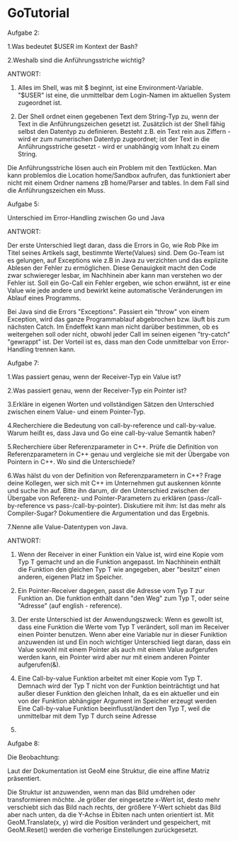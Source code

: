 # GoTutorial
Aufgabe 2:

1.Was bedeutet $USER im Kontext der Bash?

2.Weshalb sind die Anführungsstriche wichtig?

ANTWORT:

1. Alles im Shell, was mit $ beginnt, ist eine Environment-Variable. "$USER" ist eine, die unmittelbar dem Login-Namen im aktuellen System zugeordnet ist.


2. Der Shell ordnet einen gegebenen Text dem String-Typ zu, wenn der Text in die Anführungszeichen gesetzt ist.
Zusätzlich ist der Shell fähig selbst den Datentyp zu definieren. Besteht z.B. ein Text rein aus Ziffern - wird er zum numerischen Datentyp zugeordnet; ist der Text in die Anführungsstriche gesetzt - wird er unabhängig vom Inhalt zu einem String. 

Die Anführungsstriche lösen auch ein Problem mit den Textlücken. Man kann problemlos die Location home/Sandbox aufrufen, das funktioniert aber nicht mit einem Ordner namens zB home/Parser and tables. In dem Fall sind die Anführungszeichen ein Muss. 








Aufgabe 5:

Unterschied im Error-Handling zwischen Go und Java

ANTWORT:

Der erste Unterschied liegt daran, dass die Errors in Go, wie Rob Pike im Titel seines Artikels sagt, bestimmte Werte(Values) sind. 
Dem Go-Team ist es gelungen, auf Exceptions wie z.B in Java zu verzichten und das explizite Ablesen der Fehler zu ermöglichen. Diese Genauigkeit macht den Code zwar schwiereger lesbar, im Nachhinein aber kann man verstehen wo der Fehler ist. 
Soll ein Go-Call ein Fehler ergeben, wie schon erwähnt, ist er eine Value wie jede andere und bewirkt keine automatische Veränderungen im Ablauf eines Programms. 


Bei Java sind die Errors "Exceptions". Passiert ein "throw" von einem Exception, wird das ganze Programmablauf abgebrochen bzw. läuft bis zum nächsten Catch. Im Endeffekt kann man nicht darüber bestimmen, ob es weitergehen soll oder nicht, obwohl jeder Call im seinen eigenen "try-catch" "gewrappt" ist.
Der Vorteil ist es, dass man den Code unmittelbar von Error-Handling trennen kann. 







Aufgabe 7:

1.Was passiert genau, wenn der Receiver-Typ ein Value ist?

2.Was passiert genau, wenn der Receiver-Typ ein Pointer ist?

3.Erkläre in eigenen Worten und vollständigen Sätzen den Unterschied zwischen einem Value- und einem Pointer-Typ.

4.Recherchiere die Bedeutung von call-by-reference und call-by-value. Warum heißt es, dass Java und Go eine call-by-value Semantik haben?

5.Recherchiere über Referenzparameter in C++. Prüfe die Definition von Referenzparametern in C++ genau und vergleiche sie mit der Übergabe von Pointern in C++. Wo sind die Unterschiede?

6.Was hälst du von der Definition von Referenzparametern in C++? Frage deine Kollegen, wer sich mit C++ im Unternehmen gut auskennen könnte und suche ihn auf. Bitte ihn darum, dir den Unterschied zwischen der Übergabe von Referenz- und Pointer-Parametern zu erklären (pass-/call-by-reference vs pass-/call-by-pointer). Diskutiere mit ihm: Ist das mehr als Compiler-Sugar? Dokumentiere die Argumentation und das Ergebnis.

7.Nenne alle Value-Datentypen von Java.

ANTWORT:


1. Wenn der Receiver in einer Funktion ein Value ist, wird eine Kopie vom Typ T gemacht und an die Funktion angepasst. Im Nachhinein enthält die Funktion den gleichen Typ T wie angegeben, aber "besitzt" einen anderen, eigenen Platz im Speicher.

2. Ein Pointer-Receiver dagegen, passt die Adresse vom Typ T zur Funktion an. Die funktion enthält dann "den Weg" zum Typ T, oder seine "Adresse" (auf english - reference).

3. Der erste Unterschied ist der Anwendungszweck: Wenn es gewollt ist, dass eine Funktion die Werte vom Typ T verändert, soll man im Receiver einen Pointer benutzen. Wenn aber eine Variable nur in dieser Funiktion anzuwenden ist und 
Ein noch wichtiger Unterschied liegt daran, dass ein Value sowohl mit einem Pointer als auch mit einem Value aufgerufen werden kann, ein Pointer wird aber nur mit einem anderen Pointer aufgerufen(&).

4. Eine Call-by-value Funktion arbeitet mit einer Kopie vom Typ T. Demnach wird der Typ T nicht von der Funktion beinträchtigt und hat außer dieser Funktion den gleichen Inhalt, da es ein aktueller und ein von der Funktion abhängiger Argument im Speicher erzeugt werden
   Eine Call-by-value Funktion beeinflusst/ändert den Typ T, weil die unmittelbar mit dem Typ T durch seine Adresse 

5. 






Aufgabe 8:


Die Beobachtung:

Laut der Dokumentation ist GeoM eine Struktur, die eine affine Matriz präsentiert.

Die Struktur ist anzuwenden, wenn man das Bild umdrehen oder transformieren möchte.
Je größer der eingesetzte x-Wert ist, desto mehr verschiebt sich das Bild nach rechts, der größere Y-Wert schiebt das Bild aber nach unten, da die Y-Achse in Ebiten nach unten orientiert ist. Mit GeoM.Translate(x, y) wird die Position verändert und gespeichert, mit GeoM.Reset() werden die vorherige Einstellungen zurückgesetzt. 
